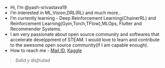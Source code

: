 * Hi, I’m @yash-srivastava19
* I’m interested in ML,Vision,DRL(RL) and much more.. 
* I’m currently learning - Deep Reinforcement Learning(ChainerRL) and Reinforcement Learning(Gym,Torch,TFlow),MLOps, Flutter and Recommender Systems.
* I am very passionate about open source community and softwares that accelerate develppment of STEAM. I would love to learn and contribute to the awesome open source community(if I am capable enough).
* How to reach me - [Mail ID](mailto:ysrivastava126@gmail.com?&cc=ysrivastava82@gmail.com&subject=Hi%20Yash%20from%20Github&body=Hi%20Yash%I%20am%E2%80%A6and%20thanks%20for%20prefilling%20this%20email), [Kaggle](https://www.kaggle.com/yashsrivastava51213)

> *Salid y disfrutad*
